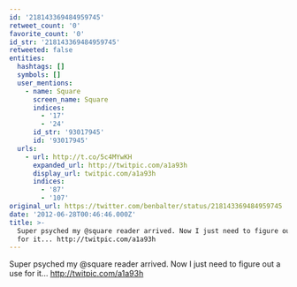 ```yaml
---
id: '218143369484959745'
retweet_count: '0'
favorite_count: '0'
id_str: '218143369484959745'
retweeted: false
entities:
  hashtags: []
  symbols: []
  user_mentions:
    - name: Square
      screen_name: Square
      indices:
        - '17'
        - '24'
      id_str: '93017945'
      id: '93017945'
  urls:
    - url: http://t.co/5c4MYwKH
      expanded_url: http://twitpic.com/a1a93h
      display_url: twitpic.com/a1a93h
      indices:
        - '87'
        - '107'
original_url: https://twitter.com/benbalter/status/218143369484959745
date: '2012-06-28T00:46:46.000Z'
title: >-
  Super psyched my @square reader arrived. Now I just need to figure out a use
  for it... http://twitpic.com/a1a93h
---
```


Super psyched my @square reader arrived. Now I just need to figure out a use for it... http://twitpic.com/a1a93h